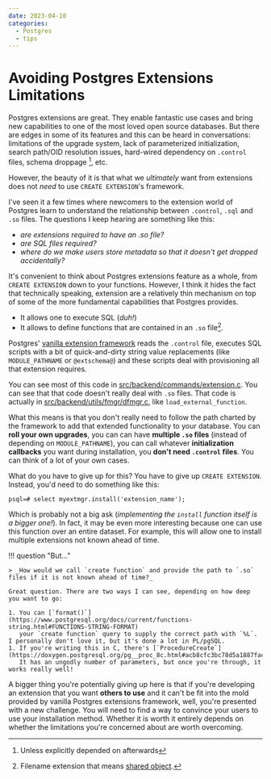 ```yaml
---
date: 2023-04-10
categories:
  - Postgres
  - tips
---
```


# Avoiding Postgres Extensions Limitations

Postgres extensions are great. They enable fantastic use cases and bring new
capabilities to one of the most loved open source databases. But there are
edges in some of its features and this can be heard in conversations:
limitations of the upgrade system, lack of parameterized initialization, search
path/OID resolution issues, hard-wired dependency on `.control` files,
schema droppage [^droppage], etc.

However, the beauty of it is that what we _ultimately_ want from extensions does not
_need_ to use `CREATE EXTENSION`'s framework.

[^droppage]: Unless explicitly depended on afterwards

<!-- more -->

I've seen it a few times where newcomers to the extension world of Postgres learn to
understand the relationship between `.control`, `.sql` and `.so`
files. The questions I keep hearing are something like this: 

* _are extensions required to have an .so file?_
* _are SQL files required?_
* _where do we make users store metadata so that it doesn't get dropped accidentally?_

It's convenient to think about Postgres extensions feature as a whole, from
`CREATE EXTENSION` down to your functions. However, I think it hides the fact
that technically speaking, extension are a relatively thin mechanism on top of
some of the more fundamental capabilities that Postgres provides.

* It allows one to execute SQL (_duh!_)
* It allows to define functions that are contained in an `.so` file[^.so].

Postgres' [vanilla extension framework](https://www.postgresql.org/docs/current/extend-extensions.html)
reads the `.control` file, executes SQL scripts with a bit of quick-and-dirty
string value replacements (like `MODULE_PATHNAME` or `@extschema@`) and these
scripts deal with provisioning all that extension requires.

You can see most of this code in
[src/backend/commands/extension.c](https://doxygen.postgresql.org/extension_8c_source.html). You can
see that that code doesn't really deal with `.so` files. That code is actually
in
[src/backend/utils/fmgr/dfmgr.c](https://doxygen.postgresql.org/dfmgr_8c_source.html), like `load_external_function`.

What this means is that you don't really need to follow the path
charted by the framework to add that extended functionality to your database.
You can __roll your own upgrades__, you can can have __multiple `.so` files__
(instead of depending on `MODULE_PATHNAME`), you can call whatever
__initialization callbacks__ you want during installation, you __don't need
`.control` files__. You can think of a lot of your own cases.

What do you have to give up for this? You have to give up `CREATE EXTENSION`. Instead, you'd need
to do something like this:


```postgresql
psql=# select myextmgr.install('extension_name');
```

Which is probably not a big ask (_implementing the `install` function itself is a bigger
one!_). In fact, it may be even more interesting because one can use
this function over an entire dataset. For example, this will allow one to install multiple
extensions not known ahead of time.

!!! question "But..."

    > _How would we call `create function` and provide the path to `.so`
    files if it is not known ahead of time?_

    Great question. There are two ways I can see, depending on how deep you want to go:

    1. You can [`format()`](https://www.postgresql.org/docs/current/functions-string.html#FUNCTIONS-STRING-FORMAT)
       your `create function` query to supply the correct path with `%L`. I personally don't love it, but it's done a lot in PL/pgSQL.
    1. If you're writing this in C, there's [`ProcedureCreate`](https://doxygen.postgresql.org/pg__proc_8c.html#acb8cfc3bc78d5a1887fac3cda926274b).
       It has an ungodly number of parameters, but once you're through, it works really well!

A bigger thing you're potentially giving up here is that if you're developing
an extension that you want __others to use__ and it can't be fit into the mold
provided by vanilla Postgres extensions framework, well, you're presented with
a new challenge. You will need to find a way to convince your users to use
your installation method. Whether it is worth it entirely depends on whether
the limitations you're concerned about are worth overcoming.

[^.so]: Filename extension that means [shared object](https://en.wikipedia.org/wiki/Library_(computing)#Shared_libraries).
